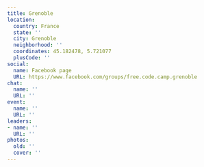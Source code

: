 ```yaml
---
title: Grenoble
location:
  country: France
  state: ''
  city: Grenoble
  neighborhood: ''
  coordinates: 45.182478, 5.721077
  plusCode: ''
social:
  name: Facebook page
  URL: https://www.facebook.com/groups/free.code.camp.grenoble
chat:
  name: ''
  URL: ''
event:
  name: ''
  URL: ''
leaders:
- name: ''
  URL: ''
photos:
  old: ''
  cover: ''
---
```

